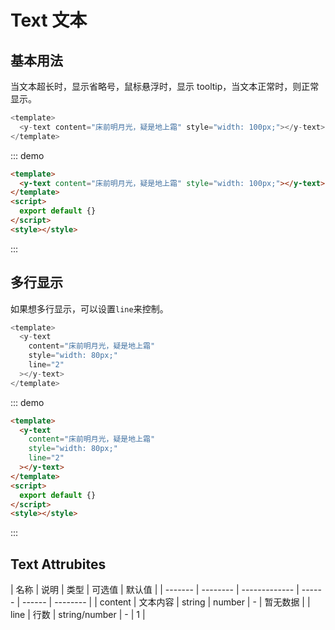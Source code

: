 # Text 文本

## 基本用法

当文本超长时，显示省略号，鼠标悬浮时，显示 tooltip，当文本正常时，则正常显示。

```js {2}
<template>
  <y-text content="床前明月光，疑是地上霜" style="width: 100px;"></y-text>
</template>
```

::: demo

```html
<template>
  <y-text content="床前明月光，疑是地上霜" style="width: 100px;"></y-text>
</template>
<script>
  export default {}
</script>
<style></style>
```

:::

## 多行显示

如果想多行显示，可以设置`line`来控制。

```js {2-6}
<template>
  <y-text
    content="床前明月光，疑是地上霜"
    style="width: 80px;"
    line="2"
  ></y-text>
</template>
```

::: demo

```html
<template>
  <y-text
    content="床前明月光，疑是地上霜"
    style="width: 80px;"
    line="2"
  ></y-text>
</template>
<script>
  export default {}
</script>
<style></style>
```

:::

## Text Attrubites

| 名称    | 说明     | 类型          | 可选值 | 默认值 |
| ------- | -------- | ------------- | ------ | ------ | -------- |
| content | 文本内容 | string        | number | -      | 暂无数据 |
| line    | 行数     | string/number | -      | 1      |

